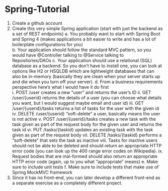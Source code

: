 # Spring-Tutorial

1. Create a github account
2. Create this very simple Spring application (start with just the backend as a set of REST endpoints)
  a. You probably want to start with Spring Boot and Spring 4 (makes applications a bit easier to write and has a lot of boilerplate configurations for you)  
  b. Your application should follow the standard MVC pattern, so you would have @Controller talking to @Service talking to Repositories/DAOs
  c. Your application should use a relational (SQL) database as a backend. So you don’t have to install one, you can look at options like H2 or HSQLDB which are lightweight databases that can also be in-memory (basically they are clean when your server starts up and die when you turn off your server).
  d. From a business requirements perspective here’s what I would have it do first  
    i. POST /user creates a new “user” and returns the user’s ID
    ii. GET /user/{userid} returns the details of a user (you can choose what details you want, but I would suggest maybe email and user id)
    iii. GET /user/{userid}/tasks returns a list of tasks for the user with the given id
    iv. DELETE /user/{userid} “soft-delete” a user, basically means the user is not active
    v. POST /user/{userid}/tasks creates a new task with the task given as part of the request body for the given user and returns the task id
    vi. PUT /tasks/{taskid} updates an existing task with the task given as part of the request body
    vii. DELETE /tasks/{taskid} performs a “soft-delete” that sets the task as inactive
    viii. Tasks for inactive users should not be able to be deleted and should return an appropriate HTTP error code (you can look up the 400 range error codes on Wikipedia).
    ix. Request bodies that are mal-formed should also return an appropriate HTTP error code (again, up to you what “appropriate” means)
  e. Make sure to include unit tests
  f. Make sure to include tests that make use of Spring MockMVC framework
3. Since it has no front-end, you can later develop a different front-end as a separate exercise as a completely different project.